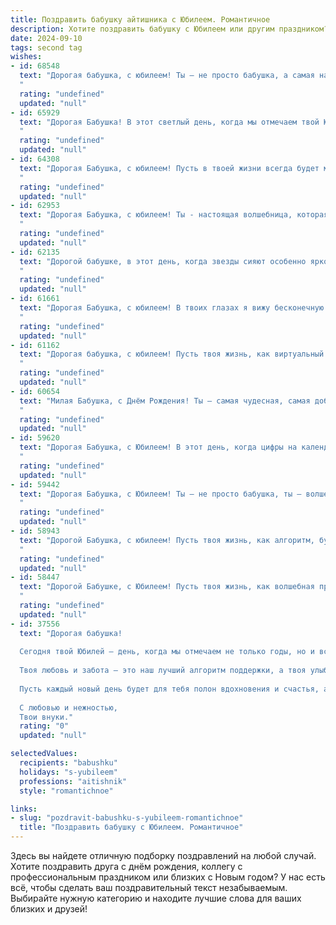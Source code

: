 ```yaml
---
title: Поздравить бабушку айтишника с Юбилеем. Романтичное
description: Хотите поздравить бабушку с Юбилеем или другим праздником? Наш ИИ создаст незабываемое поздравление, а вы обязательно выделитесь среди других.  
date: 2024-09-10
tags: second tag
wishes:
- id: 68548
  text: "Дорогая бабушка, с юбилеем! Ты — не просто бабушка, а самая настоящая волшебница, которая умеет превращать код в чудеса. Твоя любовь и забота — это самое ценное программное обеспечение, которое делает мою жизнь яркой и счастливой. Пусть каждый день будет наполнен радостью, а твоё здоровье будет крепким и стабильным, как самый надежный сервер!
  "
  rating: "undefined"
  updated: "null"
- id: 65929
  text: "Дорогая Бабушка! В этот светлый день, когда мы отмечаем твой Юбилей, хочется сказать тебе слова любви и благодарности. Твоя мудрость и доброта – неисчерпаемый источник тепла и света, твоя забота – крылья, которые всегда помогают летать. Пусть твоя жизнь будет такой же яркой и интересной, как мир информационных технологий, которым ты с такой страстью увлекаешься. С днем рождения, дорогая!
  "
  rating: "undefined"
  updated: "null"
- id: 64308
  text: "Дорогая Бабушка, с юбилеем! Пусть в твоей жизни всегда будет место для ярких красок, как в строках кода, которые ты пишешь с такой любовью. Твой оптимизм и жажда новых знаний – настоящая вдохновляющая история, которую ты пишешь каждый день. Желаю тебе здоровья, благополучия и долгих лет, полных любви, радости и творческого вдохновения.
  "
  rating: "undefined"
  updated: "null"
- id: 62953
  text: "Дорогая Бабушка, с юбилеем! Ты - настоящая волшебница, которая создает уют и тепло в нашей жизни.  Пусть твоя душа, подобно алгоритму, всегда работает безупречно, а сердце бьется в такт с ритмом вселенной. Желаю тебе крепкого здоровья, океана любви и бесконечного счастья!
  "
  rating: "undefined"
  updated: "null"
- id: 62135
  text: "Дорогой бабушке, в этот день, когда звезды сияют особенно ярко, и все вокруг пропитано любовью, я хочу поздравить тебя с юбилеем! Ты, моя милая бабушка, как таинственная и мудрая волшебница, которая всегда дарит тепло и заботу. Пусть твоя жизнь будет полна свежих идей, как алгоритм, написанный лучшим программистом! Желаю тебе крепкого здоровья, чтобы ты могла  радоваться жизни и успехам своих родных! С юбилеем, дорогая бабушка!
  "
  rating: "undefined"
  updated: "null"
- id: 61661
  text: "Дорогая Бабушка, с юбилеем! В твоих глазах я вижу бесконечную любовь и заботу, в твоих руках - волшебство, создающее уют, а в твоем сердце - мудрость, которая освещает путь. Ты – не просто бабушка, ты – символ крепкой семьи, надежной опоры и бесконечной любви. Пусть твоя жизнь будет наполнена теплыми мгновениями, а душа –  радостью, как в день, когда ты узнала об этом мире. С Днем рождения, любимая!
  "
  rating: "undefined"
  updated: "null"
- id: 61162
  text: "Дорогая бабушка, с юбилеем! Пусть твоя жизнь, как виртуальный мир, будет полна ярких красок, интересных событий и бесконечных возможностей!  Ты - вдохновляющая душа, которая всегда знает, как сделать мир лучше, как в реальности, так и в цифровом пространстве.  Желаю тебе здоровья, счастья и чтобы твоя любовь, как сильный Wi-Fi сигнал, всегда была рядом!
  "
  rating: "undefined"
  updated: "null"
- id: 60654
  text: "Милая Бабушка, с Днём Рождения! Ты – самая чудесная, самая добрая, самая любимая! Пусть твой возраст – это не цифра, а источник мудрости, а твоя душа – всегда остаётся молодой и прекрасной, как волшебный код, который ты создаешь своими руками. С любовью, твои близкие.
  "
  rating: "undefined"
  updated: "null"
- id: 59620
  text: "Дорогая Бабушка, с Юбилеем! В этот день, когда цифры на календаре складываются в волшебную дату, мы все желаем тебе океан любви, крепкого здоровья и бесконечного счастья. Твой талант и профессионализм в сфере IT всегда вдохновляли, а ты сама – пример мудрости и оптимизма. Спасибо за твою заботу и нежность, за теплые слова и мудрые советы. Пусть твоя жизнь будет яркой и полной новых приключений!
  "
  rating: "undefined"
  updated: "null"
- id: 59442
  text: "Дорогая Бабушка, с Юбилеем! Ты – не просто бабушка, ты – волшебница, которая умеет создавать уют и тепло в каждом уголке нашей жизни. Своей мудростью, заботой и бесконечной любовью ты даришь нам крылья, чтобы мы могли парить в небе цифровых технологий, как настоящие айтишники! Желаю тебе крепкого здоровья, светлых радостей и бесконечного счастья!
  "
  rating: "undefined"
  updated: "null"
- id: 58943
  text: "Дорогой Бабушка, с юбилеем! Пусть твоя жизнь, как алгоритм, будет полна оптимистичных циклов, а каждый новый день – это вызов, который ты с легкостью преодолеешь! Пусть любовь твоих близких будет самым мощным процессором, а здоровье – самым стабильным соединением!
  "
  rating: "undefined"
  updated: "null"
- id: 58447
  text: "Дорогой Бабушке, с Юбилеем! Пусть твоя жизнь, как волшебная программа, будет полна ярких событий,  красивых строк и бесконечных счастливых обновлений. Ты – наша героиня, программист чудес, и мы безмерно гордимся твоим талантом создавать  самое ценное - любовь и  счастье.
  "
  rating: "undefined"
  updated: "null"
- id: 37556
  text: "Дорогая бабушка!
  
  Сегодня твой Юбилей — день, когда мы отмечаем не только годы, но и все те светлые моменты, которые ты принесла в нашу жизнь. Ты — как мудрый айтишник, который всегда находит оптимальное решение в любой ситуации, прокладывая дорогу к счастью и уюту.
  
  Твоя любовь и забота — это наш лучший алгоритм поддержки, а твоя улыбка — самый надежный код, который делает наш мир ярче. Мы восхищаемся твоей силой и мудростью, которые ты передаешь из поколения в поколение, словно настоящая легенда в бескрайних просторах интернета.
  
  Пусть каждый новый день будет для тебя полон вдохновения и счастья, а сердце наполняется благими эмоциями и тёплыми воспоминаниями. Желаем тебе здоровья, радости и много-много любви, как в лучших романтичных историях!
  
  С любовью и нежностью,
  Твои внуки."
  rating: "0"
  updated: "null"

selectedValues:
  recipients: "babushku"
  holidays: "s-yubileem"
  professions: "aitishnik"
  style: "romantichnoe"

links:
- slug: "pozdravit-babushku-s-yubileem-romantichnoe"
  title: "Поздравить бабушку с Юбилеем. Романтичное"
---
```


Здесь вы найдете отличную подборку поздравлений на любой случай. 
Хотите поздравить друга с днём рождения, коллегу с профессиональным праздником или близких с Новым годом? У нас есть всё, чтобы сделать ваш поздравительный текст незабываемым. Выбирайте нужную категорию и находите лучшие слова для ваших близких и друзей!
